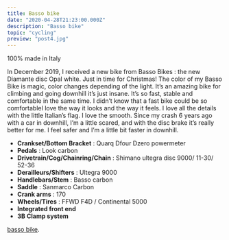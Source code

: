 ```yaml
---
title: Basso bike
date: "2020-04-28T21:23:00.000Z"
description: "Basso bike"
topic: "cycling"
preview: "post4.jpg"
---
```


100% made in Italy 

 

In December 2019, I received a new bike from Basso Bikes : the new Diamante disc Opal white.  Just in time for Christmas! 
The color of my Basso Bike is magic, color changes depending of the light. 
It’s an amazing bike for climbing and going downhill it’s just insane. It’s so fast, stable and comfortable in the same time. I didn’t know that a fast bike could be so comfortableI love the way it looks and the way it feels. I love all the details with the little Italian’s flag. I love the smooth. 
Since my crash 6 years ago with a car in downhill, I’m a little scared, and with the disc brake it’s really better for me. I feel safer and I’m a little bit faster in downhill. 

 

- **Crankset/Bottom Bracket** : Quarq Dfour Dzero powermeter
- **Pedals** : Look carbon 
- **Drivetrain/Cog/Chainring/Chain** :  Shimano ultegra disc 9000/ 11-30/ 52-36
- **Derailleurs/Shifters** : Ultegra 9000
- **Handlebars/Stem** : Basso carbon
- **Saddle** :  Sanmarco Carbon
- **Crank arms** : 170
- **Wheels/Tires** : FFWD F4D / Continental 5000
- **Integrated front end**
- **3B Clamp system**


[basso bike](https://www.bassobikes.com/shop-en/bikes/road/diamante-disc.html).

